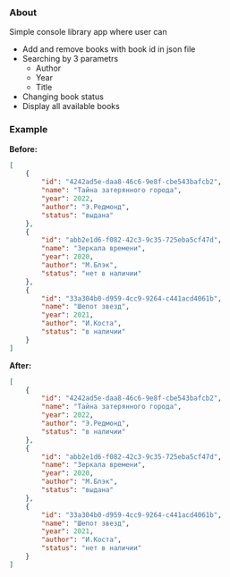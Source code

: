 ### About
Simple console library app where user can 
- Add and remove books with book id in json file
- Searching by 3 parametrs
	- Author
	- Year
	- Title
- Changing book status
- Display all available books 

### Example
**Before:**

```json
[
    {
        "id": "4242ad5e-daa8-46c6-9e8f-cbe543bafcb2",
        "name": "Тайна затерянного города",
        "year": 2022,
        "author": "Э.Редмонд",
        "status": "выдана"
    },
    {
        "id": "abb2e1d6-f082-42c3-9c35-725eba5cf47d",
        "name": "Зеркала времени",
        "year": 2020,
        "author": "М.Блэк",
        "status": "нет в наличии"
    },
    {
        "id": "33a304b0-d959-4cc9-9264-c441acd4061b",
        "name": "Шепот звезд",
        "year": 2021,
        "author": "И.Коста",
        "status": "в наличии"
    }
]
```
**After:**
```json
[
    {
        "id": "4242ad5e-daa8-46c6-9e8f-cbe543bafcb2",
        "name": "Тайна затерянного города",
        "year": 2022,
        "author": "Э.Редмонд",
        "status": "в наличии"
    },
    {
        "id": "abb2e1d6-f082-42c3-9c35-725eba5cf47d",
        "name": "Зеркала времени",
        "year": 2020,
        "author": "М.Блэк",
        "status": "выдана"
    },
    {
        "id": "33a304b0-d959-4cc9-9264-c441acd4061b",
        "name": "Шепот звезд",
        "year": 2021,
        "author": "И.Коста",
        "status": "нет в наличии"
    }
]
```


